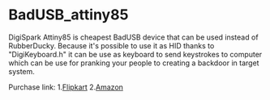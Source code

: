# BadUSB_attiny85
DigiSpark Attiny85 is cheapest BadUSB device that can be used instead of RubberDucky. Because it's possible to use it as HID thanks to "DigiKeyboard.h" it can be use as keyboard to send keystrokes to computer which can be use for pranking your people to creating a backdoor in target system.

Purchase link: 
1.[Flipkart](https://www.flipkart.com/arduino-digispark-kickstarter-attiny85-usb-development-board-micro-controller-electronic-hobby-kit/p/itmf8zrmxvwydgye)
2.[Amazon](https://www.amazon.in/Robodo-Electronics-ATTINY85V2-Digispark-Development/dp/B07B8SS1VQ)

